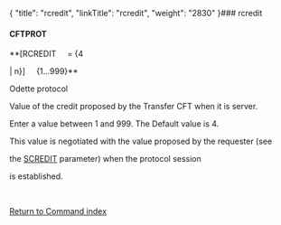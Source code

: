 {
    "title": "rcredit",
    "linkTitle": "rcredit",
    "weight": "2830"
}### <span id="rcredit"></span>rcredit

#### CFTPROT

**\[RCREDIT     = {4
| n}\]     {1...999}**

Odette protocol

Value of the credit proposed by the Transfer CFT when it is server.
Enter a value between 1 and 999. The Default value is 4.

This value is negotiated with the value proposed by the requester (see
the [SCREDIT](../scredit) parameter) when the protocol session
is established.

 

[Return to Command index](../../)
